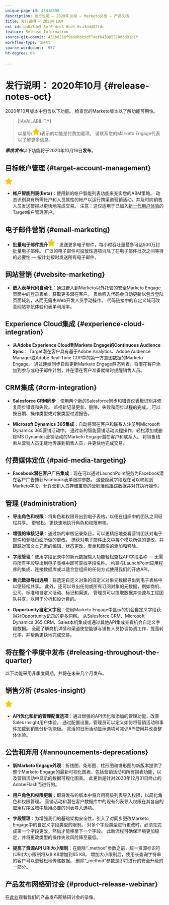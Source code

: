 ```yaml
---
unique-page-id: 45416698
description: 发行说明 — 2020年10月 — Marketo文档 — 产品文档
title: 发行说明 — 2020年10月
exl-id: da6a3de5-5ef0-4ce3-8ee1-6ca3dd482fdc
feature: Release Information
source-git-commit: 431bd258f9a68bbb9df7acf043085578d3d91b1f
workflow-type: tm+mt
source-wordcount: '957'
ht-degree: 0%

---
```


# 发行说明： 2020年10月 {#release-notes-oct}

2020年10月版本中包含以下功能。 检查您的Marketo版本以了解功能可用性。

>[!AVAILABILITY]
>
>以星号(![](assets/yellow-star.png))表示的功能是付费加载项。 请联系您的Marketo Engage代表以了解更多信息。

**_季度发布_**&#x200B;以下功能将于2020年10月16日&#x200B;**发布**。

## 目标帐户管理 {#target-account-management}

![（星形）](assets/yellow-star.png)

* **帐户智能列表(Beta)**：使用新的帐户智能列表功能来充实您的ABM策略。 动态识别具有所需帐户和人员属性的帐户以运行跨渠道营销活动，并及时向销售人员发送警报以更快地完成交易。 注意：这仅适用于已加入[新一代用户体验](https://nation.marketo.com/t5/Employee-Blogs/The-Next-Generation-Marketo-Engage-Experience/ba-p/304205)的Target帐户管理客户。

## 电子邮件营销 {#email-marketing}

* **批量电子邮件提升![（星型）](assets/yellow-star.png)**：发送更多电子邮件，每小时吞吐量最多可达500万封批量电子邮件。 广泛的电子邮件可投放性选项消除了在电子邮件批次之间等待的必要性 — 按计划按时发送所有电子邮件。

## 网站营销 {#website-marketing}

* **嵌入表单代码自动化**：通过嵌入到Marketo以外托管的安全Marketo Engage页面中的登录表单，获取更多潜在客户。 表单嵌入代码会自动更新以包含登陆页面域名，从而无需由Web开发人员手动操作。 代码链接中的自定义域可改善网站导航体验和表单利用率。

## Experience Cloud集成 {#experience-cloud-integration}

* **从Adobe Experience Cloud到Marketo Engage的Continuous Audience Sync**： Target潜在客户具有基于Adobe Analytics、Adobe Audience Manager或Adobe Real-Time CDP中的第一方意图数据的Marketo Engage。 通过连续同步自动更新Marketo Engage静态列表，将潜在客户添加到参与或电子邮件计划，并在潜在客户准备就绪时提醒销售人员。

## CRM集成 {#crm-integration}

* **Salesforce CRM同步**：使用两个新的Salesforce同步和错误仪表板识别并修复同步错误和失败。 监视新记录更新、删除、失败和同步过程的完成。 可以按日期、操作类型或对象类型过滤报告。

* **Microsoft Dynamics 365集成**：自动将潜在客户和联系人注册到Microsoft Dynamics 365营销活动中。 通过新的智能营销活动流程操作，轻松添加或删除MS Dynamics营销活动的Marketo Engage潜在客户和联系人。 将销售线索从营销人员无缝地传递到销售人员，并更快地完成交易。

## 付费媒体定位 {#paid-media-targeting}

* **Facebook潜在客户广告集成**：现在可以通过LaunchPoint服务为Facebook潜在客户广告捕获Facebook表单跟踪参数。 这些隐藏字段现在可以映射到Marketo字段，允许营销人员存储宝贵的营销活动跟踪数据并对其执行操作。

## 管理 {#administration}

* **导出角色和权限**：将角色和权限导出到电子表格，以便在组织中的团队之间轻松共享。 更轻松、更快速地执行角色和权限审核。

* **增强的审核记录**：通过新的审核记录条目，可以更精细地查看营销团队对电子邮件和登陆页面所做的更改。 捕获对电子邮件正文中每个模块所做的更改，并跟踪对富文本元素的编辑、状态更改、表单和图像的添加和移除。

* **字段管理**：使用字段记录中的新元数据输入功能轻松查找API字段名称 — 无需将所有字段导出到电子表格中即可查找字段名称。 构建与LaunchPoint应用程序的集成、连接数据库或以适合您组织的任何方式使用我们的开放API。

* **新元数据导出选项**：将选定自定义对象的自定义对象元数据导出到电子表格中以便轻松共享。 此外，还可以导出任何或所有订阅对象的元数据，例如商机、公司、标准和自定义活动、标记和渠道。 管理员可以提取数据并快速与工程团队共享，以用于分析和设计目的。

* **Opportunity自定义字段**：使用Marketo Engage中显示的机会自定义字段获得对Opportunity记录的更多洞察。 从Salesforce CRM、Microsoft Dynamics 365 CRM、Sales本机集成或通过其他API集成查看机会自定义字段数据。 全面了解商机详情和渠道使您能够与销售人员协调协调工作，提高转化率，并帮助更快地完成交易。

## 将在整个季度中发布 {#releasing-throughout-the-quarter}

以下功能采用非季度周期，并将在未来几个月发布。

## 销售分析 {#sales-insight}

![（星形）](assets/yellow-star.png)

* **API优化和新的管理配置选项**：通过增强的API优化和添加的管理功能，改善Sales Insight用户体验。 通过配置设置，管理员可以定义如何将营销活动和事件加载到销售分析功能板。 灵活的日历活动显示选项可减少API使用并改善整体体验。

## 公告和弃用 {#announcements-deprecations}

* **新Marketo Engage外观**：折线图、条形图、柱形图和饼形图的新版本提供了整个Marketo Engage的最新可视化图表，包括营销活动和所有报表功能，以及营销活动中显示的数据可视化图表。 此更新是针对2020年12月31日终止的AdobeFlash而进行的。

* **用户角色和权限更新**：即将发布的版本中将弃用高级列表导入权限，以简化角色和权限管理。 营销活动和潜在客户数据库中的现有列表导入权限在其各自的应用程序区域中启用必要的列表导入选项。

* **字段管理**：为增强我们的基础架构安全性，引入了对同步更改Marketo Engage中的自定义字段类型的限制。 对多个字段类型进行更改时，必须先完成第一个字段更改，然后才能移至下一个字段。 此新流程可确保环境更加稳定，并将更改类型的操作失败风险降至最低。

* **提高了资源API URI大小限制**：在删除“_method”参数之前，统一资源标识符(URI)大小限制将从8 KB增加到65 KB。 增加大小限制后，使用长查询字符串的客户可以更轻松地传递数据。 删除“_method”参数是即将进行的安全升级的一部分。

## 产品发布网络研讨会 {#product-release-webinar}

在[此处](https://engage.marketo.com/Oct_20_Release_OnDemand.html)观看我们的产品发布网络研讨会的录像。
